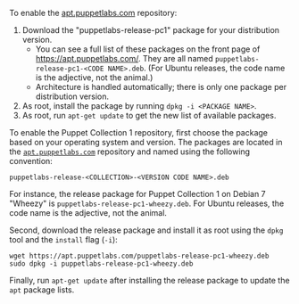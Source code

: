 To enable the [apt.puppetlabs.com](https://apt.puppetlabs.com) repository:

1. Download the "puppetlabs-release-pc1" package for your distribution version.
    * You can see a full list of these packages on the front page of <https://apt.puppetlabs.com/>. They are all named `puppetlabs-release-pc1-<CODE NAME>.deb`. (For Ubuntu releases, the code name is the adjective, not the animal.)
    * Architecture is handled automatically; there is only one package per distribution version.
2. As root, install the package by running `dpkg -i <PACKAGE NAME>`.
3. As root, run `apt-get update` to get the new list of available packages.

To enable the Puppet Collection 1 repository, first choose the package based on your operating system and version. The packages are located in the [`apt.puppetlabs.com`](https://apt.puppetlabs.com) repository and named using the following convention:

    puppetlabs-release-<COLLECTION>-<VERSION CODE NAME>.deb

For instance, the release package for Puppet Collection 1 on Debian 7 "Wheezy" is `puppetlabs-release-pc1-wheezy.deb`. For Ubuntu releases, the code name is the adjective, not the animal.

Second, download the release package and install it as root using the `dpkg` tool and the `install` flag (`-i`):

    wget https://apt.puppetlabs.com/puppetlabs-release-pc1-wheezy.deb
    sudo dpkg -i puppetlabs-release-pc1-wheezy.deb

Finally, run `apt-get update` after installing the release package to update the `apt` package lists.
